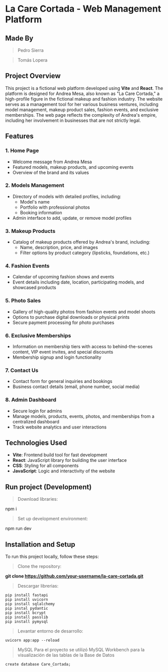 # La Care Cortada - Web Management Platform

## Made By
> Pedro Sierra

> Tomás Lopera

## Project Overview
This project is a fictional web platform developed using **Vite** and **React**. The platform is designed for Andrea Mesa, also known as "La Care Cortada," a high-profile figure in the fictional makeup and fashion industry. The website serves as a management tool for her various business ventures, including model management, makeup product sales, fashion events, and exclusive memberships. The web page reflects the complexity of Andrea's empire, including her involvement in businesses that are not strictly legal.

## Features
### 1. Home Page
- Welcome message from Andrea Mesa
- Featured models, makeup products, and upcoming events
- Overview of the brand and its values

### 2. Models Management
- Directory of models with detailed profiles, including:
  - Model's name
  - Portfolio with professional photos
  - Booking information
- Admin interface to add, update, or remove model profiles

### 3. Makeup Products
- Catalog of makeup products offered by Andrea's brand, including:
  - Name, description, price, and images
  - Filter options by product category (lipsticks, foundations, etc.)

### 4. Fashion Events
- Calendar of upcoming fashion shows and events
- Event details including date, location, participating models, and showcased products

### 5. Photo Sales
- Gallery of high-quality photos from fashion events and model shoots
- Options to purchase digital downloads or physical prints
- Secure payment processing for photo purchases

### 6. Exclusive Memberships
- Information on membership tiers with access to behind-the-scenes content, VIP event invites, and special discounts
- Membership signup and login functionality

### 7. Contact Us
- Contact form for general inquiries and bookings
- Business contact details (email, phone number, social media)

### 8. Admin Dashboard
- Secure login for admins
- Manage models, products, events, photos, and memberships from a centralized dashboard
- Track website analytics and user interactions

## Technologies Used
- **Vite**: Frontend build tool for fast development
- **React**: JavaScript library for building the user interface
- **CSS**: Styling for all components
- **JavaScript**: Logic and interactivity of the website

## Run project (Development)
> Download libraries:

 npm i

> Set up development environment:

 npm run dev

## Installation and Setup
To run this project locally, follow these steps:

> Clone the repository:

  **git clone https://github.com/your-username/la-care-cortada.git**
  

> Descargar librerias:

    pip install fastapi
    pip install uvicorn
    pip install sqlalchemy
    pip instal pydantic
    pip install bcrypt
    pip install passlib
    pip install pymysql

> Levantar entorno de desarrollo:

    uvicorn app:app --reload

> MySQL
  Para el proyecto se utilizó MySQL Workbench para la visualización de las tablas de la Base de Datos

    create database Care_Cortada;
